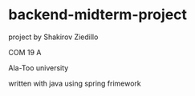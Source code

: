 # backend-midterm-project
project by Shakirov Ziedillo

COM 19 A

Ala-Too university

written with java using spring frimework
